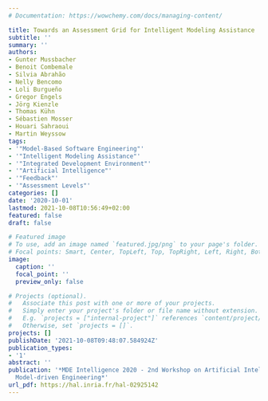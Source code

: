 ```yaml
---
# Documentation: https://wowchemy.com/docs/managing-content/

title: Towards an Assessment Grid for Intelligent Modeling Assistance
subtitle: ''
summary: ''
authors:
- Gunter Mussbacher
- Benoit Combemale
- Silvia Abrahão
- Nelly Bencomo
- Loli Burgueño
- Gregor Engels
- Jörg Kienzle
- Thomas Kühn
- Sébastien Mosser
- Houari Sahraoui
- Martin Weyssow
tags:
- '"Model-Based Software Engineering"'
- '"Intelligent Modeling Assistance"'
- '"Integrated Development Environment"'
- '"Artificial Intelligence"'
- '"Feedback"'
- '"Assessment Levels"'
categories: []
date: '2020-10-01'
lastmod: 2021-10-08T10:56:49+02:00
featured: false
draft: false

# Featured image
# To use, add an image named `featured.jpg/png` to your page's folder.
# Focal points: Smart, Center, TopLeft, Top, TopRight, Left, Right, BottomLeft, Bottom, BottomRight.
image:
  caption: ''
  focal_point: ''
  preview_only: false

# Projects (optional).
#   Associate this post with one or more of your projects.
#   Simply enter your project's folder or file name without extension.
#   E.g. `projects = ["internal-project"]` references `content/project/deep-learning/index.md`.
#   Otherwise, set `projects = []`.
projects: []
publishDate: '2021-10-08T09:48:07.584924Z'
publication_types:
- '1'
abstract: ''
publication: '*MDE Intelligence 2020 - 2nd Workshop on Artificial Intelligence and
  Model-driven Engineering*'
url_pdf: https://hal.inria.fr/hal-02925142
---
```

